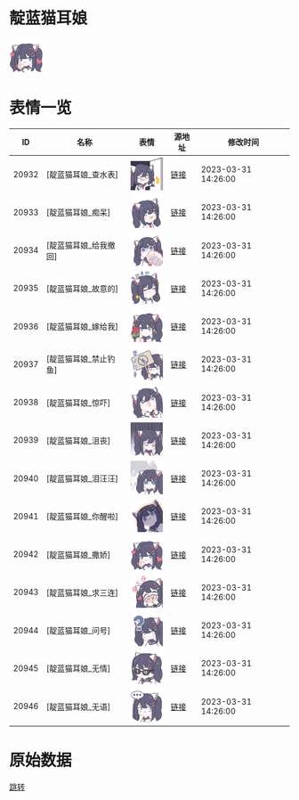 # 靛蓝猫耳娘

<img src="./cover.png" height="60" alt="cover" />

# 表情一览

|ID|名称|表情|源地址|修改时间|
|----|----|----|----|----|
|20932|[靛蓝猫耳娘_查水表]|<img src="./pic/020932_%5B靛蓝猫耳娘_查水表%5D.png" height="60" alt="查水表"/>|[链接](https://i0.hdslb.com/bfs/garb/491c72f9812c3fee09251c2e2ae9d4397f7d0f68.png)|2023-03-31 14:26:00|
|20933|[靛蓝猫耳娘_痴呆]|<img src="./pic/020933_%5B靛蓝猫耳娘_痴呆%5D.png" height="60" alt="痴呆"/>|[链接](https://i0.hdslb.com/bfs/garb/1804cae3c4bf18502acf67e960b09be41e793aa5.png)|2023-03-31 14:26:00|
|20934|[靛蓝猫耳娘_给我撤回]|<img src="./pic/020934_%5B靛蓝猫耳娘_给我撤回%5D.png" height="60" alt="给我撤回"/>|[链接](https://i0.hdslb.com/bfs/garb/eb9416a63c814a9c3b469db8471c84d361febdd6.png)|2023-03-31 14:26:00|
|20935|[靛蓝猫耳娘_故意的]|<img src="./pic/020935_%5B靛蓝猫耳娘_故意的%5D.png" height="60" alt="故意的"/>|[链接](https://i0.hdslb.com/bfs/garb/a0dc532a8891632613e209b9e3c4640119629db3.png)|2023-03-31 14:26:00|
|20936|[靛蓝猫耳娘_嫁给我]|<img src="./pic/020936_%5B靛蓝猫耳娘_嫁给我%5D.png" height="60" alt="嫁给我"/>|[链接](https://i0.hdslb.com/bfs/garb/9584435d2433094c3f44759aced1d6c5add5a318.png)|2023-03-31 14:26:00|
|20937|[靛蓝猫耳娘_禁止钓鱼]|<img src="./pic/020937_%5B靛蓝猫耳娘_禁止钓鱼%5D.png" height="60" alt="禁止钓鱼"/>|[链接](https://i0.hdslb.com/bfs/garb/263f8ec9e2a904f61c0071b25340ab101c98d758.png)|2023-03-31 14:26:00|
|20938|[靛蓝猫耳娘_惊吓]|<img src="./pic/020938_%5B靛蓝猫耳娘_惊吓%5D.png" height="60" alt="惊吓"/>|[链接](https://i0.hdslb.com/bfs/garb/5f0772931791dd072ff054343b3b85c9409b4c9e.png)|2023-03-31 14:26:00|
|20939|[靛蓝猫耳娘_沮丧]|<img src="./pic/020939_%5B靛蓝猫耳娘_沮丧%5D.png" height="60" alt="沮丧"/>|[链接](https://i0.hdslb.com/bfs/garb/05a02ac1b86296e2bed285b7eb6fbd1601f6ffab.png)|2023-03-31 14:26:00|
|20940|[靛蓝猫耳娘_泪汪汪]|<img src="./pic/020940_%5B靛蓝猫耳娘_泪汪汪%5D.png" height="60" alt="泪汪汪"/>|[链接](https://i0.hdslb.com/bfs/garb/86b788831954812df0a5792b7de547feb5a4c434.png)|2023-03-31 14:26:00|
|20941|[靛蓝猫耳娘_你醒啦]|<img src="./pic/020941_%5B靛蓝猫耳娘_你醒啦%5D.png" height="60" alt="你醒啦"/>|[链接](https://i0.hdslb.com/bfs/garb/460899b82beec2ffd265d2d3c8d4c22422dd5978.png)|2023-03-31 14:26:00|
|20942|[靛蓝猫耳娘_撒娇]|<img src="./pic/020942_%5B靛蓝猫耳娘_撒娇%5D.png" height="60" alt="撒娇"/>|[链接](https://i0.hdslb.com/bfs/garb/10798391996c3f7aede17c48f5c92160c994b89b.png)|2023-03-31 14:26:00|
|20943|[靛蓝猫耳娘_求三连]|<img src="./pic/020943_%5B靛蓝猫耳娘_求三连%5D.png" height="60" alt="求三连"/>|[链接](https://i0.hdslb.com/bfs/garb/04034f5d6b69510e89e3b15a80e164f30d39d12a.png)|2023-03-31 14:26:00|
|20944|[靛蓝猫耳娘_问号]|<img src="./pic/020944_%5B靛蓝猫耳娘_问号%5D.png" height="60" alt="问号"/>|[链接](https://i0.hdslb.com/bfs/garb/c7e4a8355c08a5bb1b770c25a5d3d6ff3f8d6326.png)|2023-03-31 14:26:00|
|20945|[靛蓝猫耳娘_无情]|<img src="./pic/020945_%5B靛蓝猫耳娘_无情%5D.png" height="60" alt="无情"/>|[链接](https://i0.hdslb.com/bfs/garb/dd67d63e41c4dfc84fe2f78ef2990d3433034211.png)|2023-03-31 14:26:00|
|20946|[靛蓝猫耳娘_无语]|<img src="./pic/020946_%5B靛蓝猫耳娘_无语%5D.png" height="60" alt="无语"/>|[链接](https://i0.hdslb.com/bfs/garb/8673d1f18a2c2ab31938a1a3991c08117c61fde4.png)|2023-03-31 14:26:00|

# 原始数据

[跳转](./raw.json)

